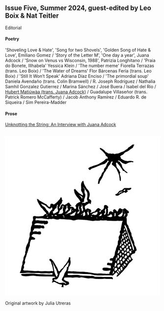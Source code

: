## Issue Five, Summer 2024, guest-edited by Leo Boix & Nat Teitler

Editorial

#### Poetry

'Shoveling Love & Hate', 'Song for two Shovels', 'Golden Song of Hate & Love', Emiliano Gomez / 'Story of the Letter M', 'One day a year', Juana Adcock / 'Snow on Venus vs Wisconsin, 1988', Patrizia Longhitano / 'Praia do Bonete, Illhabela' Yessica Klein / 'The number meme' Fiorella Terrazas (trans. Leo Boix) / 'The Water of Dreams' Flor Bárcenas Feria (trans. Leo Boix) / 'Still It Won’t Speak' Adriana Díaz Enciso / 'The primordial soup' Daniela Avendaño (trans. Colin Bramwell) / R. Joseph Rodríguez / Nathalia Samhil Gonzalez Gutierrez / Marina Sánchez / José Buera / Isabel del Rio / [Hubert Matiúwàa (trans. Juana Adcock)](rooster.md) / Guadalupe Villaseñor (trans. Patrick Romero McCafferty) / Jacob Anthony Ramírez / Eduardo R. de Siqueira / Sim Pereira-Madder

#### Prose

[Unknotting the String: An Interview with Juana Adcock](prose/interview.md)


<p align="center">
​ <img src="wg5bk.png" alt="Issue 5" width="800"/>

Original artwork by Julia Utreras



